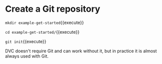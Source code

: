 # Create a Git repository

`mkdir example-get-started`{{execute}}

`cd example-get-started/`{{execute}}

`git init`{{execute}}

DVC doesn't require Git and can work without it, but in practice it is
almost always used with Git.
